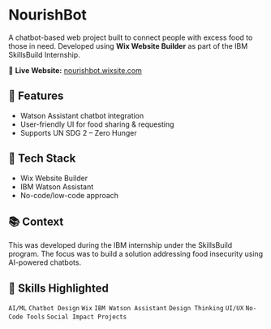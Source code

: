 # NourishBot

A chatbot-based web project built to connect people with excess food to those in need. Developed using **Wix Website Builder** as part of the IBM SkillsBuild Internship.

🔗 **Live Website:** [nourishbot.wixsite.com](https://22csec08.wixsite.com/nourishbot)

## 🌟 Features
- Watson Assistant chatbot integration
- User-friendly UI for food sharing & requesting
- Supports UN SDG 2 – Zero Hunger

## 🧰 Tech Stack
- Wix Website Builder
- IBM Watson Assistant
- No-code/low-code approach

## 📚 Context
This was developed during the IBM internship under the SkillsBuild program. The focus was to build a solution addressing food insecurity using AI-powered chatbots.

## 📌 Skills Highlighted
`AI/ML` `Chatbot Design` `Wix` `IBM Watson Assistant` `Design Thinking` `UI/UX` `No-Code Tools` `Social Impact Projects`
